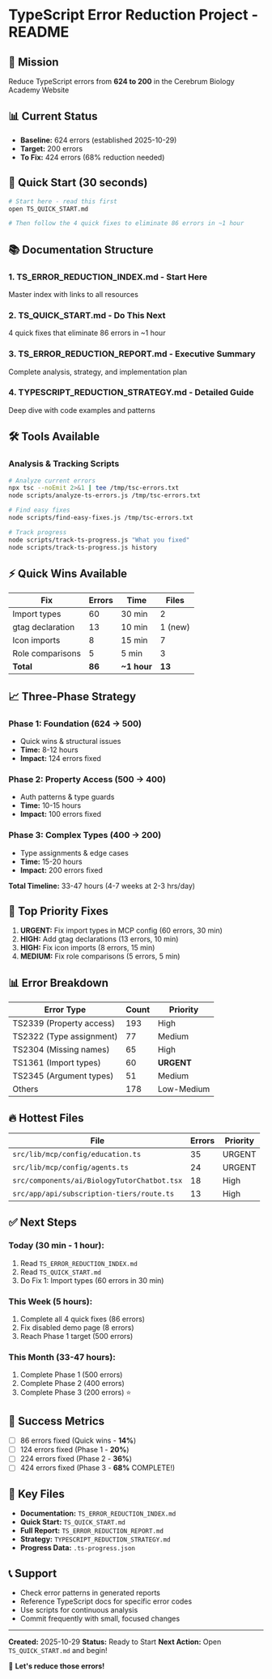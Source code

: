 # TypeScript Error Reduction Project - README

## 🎯 Mission

Reduce TypeScript errors from **624 to 200** in the Cerebrum Biology Academy Website

## 📊 Current Status

- **Baseline:** 624 errors (established 2025-10-29)
- **Target:** 200 errors
- **To Fix:** 424 errors (68% reduction needed)

## 🚀 Quick Start (30 seconds)

```bash
# Start here - read this first
open TS_QUICK_START.md

# Then follow the 4 quick fixes to eliminate 86 errors in ~1 hour
```

## 📚 Documentation Structure

### 1. **TS_ERROR_REDUCTION_INDEX.md** - Start Here

Master index with links to all resources

### 2. **TS_QUICK_START.md** - Do This Next

4 quick fixes that eliminate 86 errors in ~1 hour

### 3. **TS_ERROR_REDUCTION_REPORT.md** - Executive Summary

Complete analysis, strategy, and implementation plan

### 4. **TYPESCRIPT_REDUCTION_STRATEGY.md** - Detailed Guide

Deep dive with code examples and patterns

## 🛠️ Tools Available

### Analysis & Tracking Scripts

```bash
# Analyze current errors
npx tsc --noEmit 2>&1 | tee /tmp/tsc-errors.txt
node scripts/analyze-ts-errors.js /tmp/tsc-errors.txt

# Find easy fixes
node scripts/find-easy-fixes.js /tmp/tsc-errors.txt

# Track progress
node scripts/track-ts-progress.js "What you fixed"
node scripts/track-ts-progress.js history
```

## ⚡ Quick Wins Available

| Fix              | Errors | Time        | Files   |
| ---------------- | ------ | ----------- | ------- |
| Import types     | 60     | 30 min      | 2       |
| gtag declaration | 13     | 10 min      | 1 (new) |
| Icon imports     | 8      | 15 min      | 7       |
| Role comparisons | 5      | 5 min       | 3       |
| **Total**        | **86** | **~1 hour** | **13**  |

## 📈 Three-Phase Strategy

### Phase 1: Foundation (624 → 500)

- Quick wins & structural issues
- **Time:** 8-12 hours
- **Impact:** 124 errors fixed

### Phase 2: Property Access (500 → 400)

- Auth patterns & type guards
- **Time:** 10-15 hours
- **Impact:** 100 errors fixed

### Phase 3: Complex Types (400 → 200)

- Type assignments & edge cases
- **Time:** 15-20 hours
- **Impact:** 200 errors fixed

**Total Timeline:** 33-47 hours (4-7 weeks at 2-3 hrs/day)

## 🎯 Top Priority Fixes

1. **URGENT:** Fix import types in MCP config (60 errors, 30 min)
2. **HIGH:** Add gtag declarations (13 errors, 10 min)
3. **HIGH:** Fix icon imports (8 errors, 15 min)
4. **MEDIUM:** Fix role comparisons (5 errors, 5 min)

## 📊 Error Breakdown

| Error Type               | Count | Priority   |
| ------------------------ | ----- | ---------- |
| TS2339 (Property access) | 193   | High       |
| TS2322 (Type assignment) | 77    | Medium     |
| TS2304 (Missing names)   | 65    | High       |
| TS1361 (Import types)    | 60    | **URGENT** |
| TS2345 (Argument types)  | 51    | Medium     |
| Others                   | 178   | Low-Medium |

## 🔥 Hottest Files

| File                                        | Errors | Priority |
| ------------------------------------------- | ------ | -------- |
| `src/lib/mcp/config/education.ts`           | 35     | URGENT   |
| `src/lib/mcp/config/agents.ts`              | 24     | URGENT   |
| `src/components/ai/BiologyTutorChatbot.tsx` | 18     | High     |
| `src/app/api/subscription-tiers/route.ts`   | 13     | High     |

## ✅ Next Steps

### Today (30 min - 1 hour):

1. Read `TS_ERROR_REDUCTION_INDEX.md`
2. Read `TS_QUICK_START.md`
3. Do Fix 1: Import types (60 errors in 30 min)

### This Week (5 hours):

1. Complete all 4 quick fixes (86 errors)
2. Fix disabled demo page (8 errors)
3. Reach Phase 1 target (500 errors)

### This Month (33-47 hours):

1. Complete Phase 1 (500 errors)
2. Complete Phase 2 (400 errors)
3. Complete Phase 3 (200 errors) ⭐

## 🎉 Success Metrics

- [ ] 86 errors fixed (Quick wins - **14%**)
- [ ] 124 errors fixed (Phase 1 - **20%**)
- [ ] 224 errors fixed (Phase 2 - **36%**)
- [ ] 424 errors fixed (Phase 3 - **68%** COMPLETE!)

## 🔗 Key Files

- **Documentation:** `TS_ERROR_REDUCTION_INDEX.md`
- **Quick Start:** `TS_QUICK_START.md`
- **Full Report:** `TS_ERROR_REDUCTION_REPORT.md`
- **Strategy:** `TYPESCRIPT_REDUCTION_STRATEGY.md`
- **Progress Data:** `.ts-progress.json`

## 📞 Support

- Check error patterns in generated reports
- Reference TypeScript docs for specific error codes
- Use scripts for continuous analysis
- Commit frequently with small, focused changes

---

**Created:** 2025-10-29
**Status:** Ready to Start
**Next Action:** Open `TS_QUICK_START.md` and begin!

🚀 **Let's reduce those errors!**
